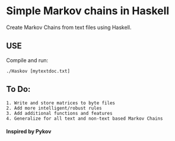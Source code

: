 # Simple Markov chains in Haskell

Create Markov Chains from text files using Haskell.

## USE

Compile and run:

```
./Haskov [mytextdoc.txt]
```

## To Do:
    1. Write and store matrices to byte files
    2. Add more intelligent/robust rules
    3. Add additional functions and features
    4. Generalize for all text and non-text based Markov Chains
#### Inspired by Pykov
